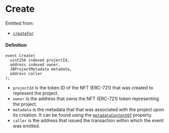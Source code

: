 # Create

Emitted from:

* [`createFor`](/protocol/api/contracts/jbprojects/write/createfor.md)

#### Definition

```
event Create(
  uint256 indexed projectId,
  address indexed owner,
  JBProjectMetadata metadata,
  address caller
);
```

* `projectId` is the token ID of the NFT (ERC-721) that was created to represent the project.
* `owner` is the address that owns the NFT (ERC-721) token representing the project.
* `metadata` is the metadata that that was associated with the project upon its creation. It can be found using the [`metadataContentOf`](/protocol/api/contracts/jbprojects/properties/metadatacontentof.md) property.
* `caller` is the address that issued the transaction within which the event was emitted.
